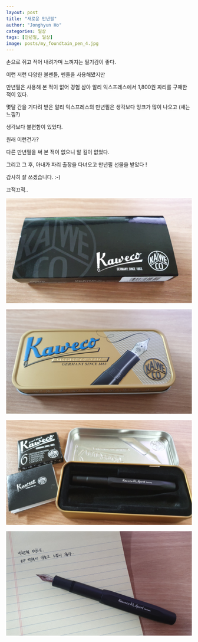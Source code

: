 ```yaml
---
layout: post
title: "새로운 만년필"
author: "Jonghyun Ho"
categories: 일상
tags: [만년필, 일상]
image: posts/my_foundtain_pen_4.jpg
---
```


손으로 쥐고 적어 내려가며 느껴지는 필기감이 좋다.

이런 저런 다양한 볼펜들, 펜들을 사용해봤지만

만년필은 사용해 본 적이 없어 경험 삼아 알리 익스프레스에서 1,800원 짜리를 구매한 적이 있다.

몇달 간을 기다려 받은 알리 익스프레스의 만년필은 생각보다 잉크가 많이 나오고 (새는 느낌?)

생각보다 불편함이 있었다.

원래 이런건가?

다른 만년필을 써 본 적이 없으니 알 길이 없었다.

그리고 그 후, 아내가 파리 출장을 다녀오고 만년필 선물을 받았다 !

감사히 잘 쓰겠습니다. :-)

끄적끄적..

![my_foundtain_pen_1](/assets/img/posts/my_foundtain_pen_1.jpg)

![my_foundtain_pen_2](/assets/img/posts/my_foundtain_pen_2.jpg)

![my_foundtain_pen_3](/assets/img/posts/my_foundtain_pen_3.jpg)

![my_foundtain_pen_4](/assets/img/posts/my_foundtain_pen_4.jpg)
